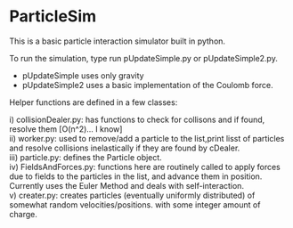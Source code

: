 # ParticleSim
This is a basic particle interaction simulator built in python.

To run the simulation, type run pUpdateSimple.py or pUpdateSimple2.py.
- pUpdateSimple uses only gravity 
- pUpdateSimple2 uses a basic implementation 
of the Coulomb force.

Helper functions are defined in a few classes:  

i) collisionDealer.py: has functions to check for collisons and if found,
resolve them [O(n^2)... I know]  
ii) worker.py: used to remove/add a particle to the list,print lisst of
particles and resolve collisions inelastically if they are found by cDealer.  
iii) particle.py: defines the Particle object.  
iv) FieldsAndForces.py: functions here are routinely called to apply forces due
to fields to the particles in the list, and advance them in position. Currently
uses the Euler Method and deals with self-interaction.  
v) creater.py: creates particles (eventually uniformly distributed) of somewhat
random velocities/positions. with some integer amount of charge.  
